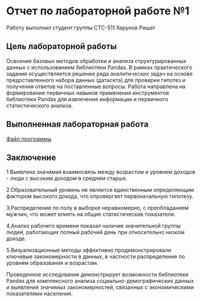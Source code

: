 # Отчет по лабораторной работе №1

Работу выполнил студент группы СТС-511 Харунов Ришат

## Цель лабораторной работы

Освоение базовых методов обработки и анализа структурированных данных с использованием библиотеки Pandas. В рамках практического задания осуществляется решение ряда аналитических задач на основе предоставленного набора данных (датасета) для проверки гипотез и получения ответов на поставленные вопросы. Работа направлена на формирование первичных навыков применения инструментов библиотеки Pandas для извлечения информации и первичного статистического анализа.

## Выполненная лабораторная работа

[Файл программы](https://github.com/Rishat322/IntroML/blob/main/homework_1/homework1.ipynb)

## Заключение

1.Выявлена значимая взаимосвязь между возрастом и уровнем доходов - люди с высоким доходом в среднем старше.

2.Образовательный уровень не является единственным определяющим фактором высокого дохода, что опровергает первоначальную гипотезу.

3.Распределение по полу в выборке неравномерно, с преобладанием мужчин, что может влиять на общие статистические показатели.

4.Анализ рабочего времени показал наличие значительной группы людей, работающих полный рабочий день при относительно низком доходе.

5.Визуализационные методы эффективно продемонстрировали ключевые закономерности в данных, в частности распределение по уровням образования и возрастам.

Проведенное исследование демонстрирует возможности библиотеки Pandas для комплексного анализа социально-демографических данных и выявления значимых закономерностей, связанных с экономическими показателями населения.
